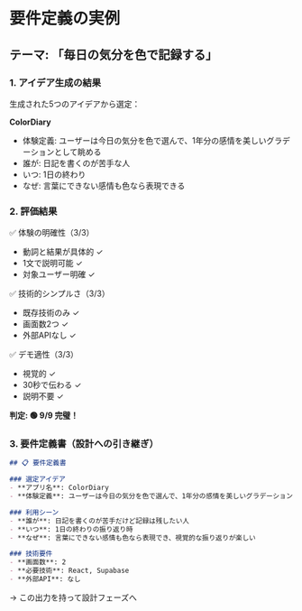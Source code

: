 # 要件定義の実例

## テーマ: 「毎日の気分を色で記録する」

### 1. アイデア生成の結果

生成された5つのアイデアから選定：

**ColorDiary**
- 体験定義: ユーザーは今日の気分を色で選んで、1年分の感情を美しいグラデーションとして眺める
- 誰が: 日記を書くのが苦手な人
- いつ: 1日の終わり
- なぜ: 言葉にできない感情も色なら表現できる

### 2. 評価結果

✅ 体験の明確性（3/3）
- 動詞と結果が具体的 ✓
- 1文で説明可能 ✓
- 対象ユーザー明確 ✓

✅ 技術的シンプルさ（3/3）
- 既存技術のみ ✓
- 画面数2つ ✓
- 外部APIなし ✓

✅ デモ適性（3/3）
- 視覚的 ✓
- 30秒で伝わる ✓
- 説明不要 ✓

**判定: 🟢 9/9 完璧！**

### 3. 要件定義書（設計への引き継ぎ）

```markdown
## 📋 要件定義書

### 選定アイデア
- **アプリ名**: ColorDiary
- **体験定義**: ユーザーは今日の気分を色で選んで、1年分の感情を美しいグラデーションとして眺める

### 利用シーン
- **誰が**: 日記を書くのが苦手だけど記録は残したい人
- **いつ**: 1日の終わりの振り返り時
- **なぜ**: 言葉にできない感情も色なら表現でき、視覚的な振り返りが楽しい

### 技術要件
- **画面数**: 2
- **必要技術**: React, Supabase
- **外部API**: なし
```

→ この出力を持って設計フェーズへ